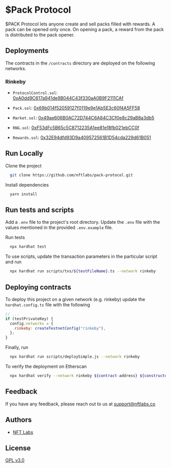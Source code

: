 # $Pack Protocol

$PACK Protocol lets anyone create and sell packs filled with rewards. A pack can be opened only once. On opening a pack, a reward 
from the pack is distributed to the pack opener.

## Deployments
The contracts in the `/contracts` directory are deployed on the following networks.

### Rinkeby
- `ProtocolControl.sol`: [0xA0dd9C617a941de9B044C43f330aA0B9F2111CAf](https://rinkeby.etherscan.io/address/0xA0dd9C617a941de9B044C43f330aA0B9F2111CAf#code)

- `Pack.sol`: [0x69b014f52059127f0119e9e1Ab5E3c60f4A5FF58](https://rinkeby.etherscan.io/address/0x69b014f52059127f0119e9e1Ab5E3c60f4A5FF58#code)

- `Market.sol`: [0x49ae606B0AC72D744C6A84C3Cf0e8c29aB8a3db5](https://rinkeby.etherscan.io/address/0x49ae606B0AC72D744C6A84C3Cf0e8c29aB8a3db5#code)

- `RNG.sol`: [0xF53dFc5B65c5C8712235A1ee81e18fb021ebCC0f](https://rinkeby.etherscan.io/address/0xF53dFc5B65c5C8712235A1ee81e18fb021ebCC0f#code)

- `Rewards.sol`: [0x32E94dfd93D9a409572561B1D54cda229d61B051](https://rinkeby.etherscan.io/address/0x32E94dfd93D9a409572561B1D54cda229d61B051#code)

## Run Locally

Clone the project

```bash
  git clone https://github.com/nftlabs/pack-protocol.git
```

Install dependencies

```bash
  yarn install
```

## Run tests and scripts

Add a `.env` file to the project's root directory. Update the `.env` file with the values mentioned in the provided `.env.example` file.

Run tests

```bash
  npx hardhat test
```

To use scripts, update the transaction parameters in the particular script and run

```bash
  npx hardhat run scripts/txs/${testFileName}.ts --network rinkeby
```
  
## Deploying contracts

To deploy this project on a given network (e.g. rinkeby) update the `hardhat.config.ts` file with the following

```javascript
// ...
if (testPrivateKey) {
  config.networks = {
    rinkeby: createTestnetConfig("rinkeby"),
  };
}
```

Finally, run 

```bash
  npx hardhat run scripts/deploySimple.js --network rinkeby
```

To verify the deployment on Etherscan

```bash
  npx hardhat verify --network rinkeby ${contract-address} ${constructor-args}
```
  
## Feedback

If you have any feedback, please reach out to us at support@nftlabs.co

## Authors

- [NFT Labs](https://github.com/nftlabs)

  
## License

[GPL v3.0](https://choosealicense.com/licenses/gpl-3.0/)